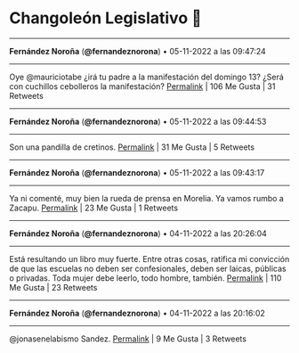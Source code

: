 # Changoleón Legislativo 🙈
*****
**Fernández Noroña** (**@fernandeznorona**) • 05-11-2022 a las 09:47:24
*****
Oye @mauriciotabe ¿irá tu padre a la manifestación del domingo 13? ¿Será con cuchillos cebolleros la manifestación?
[Permalink](https://twitter.com/fernandeznorona/status/1588951127714066435) | 106 Me Gusta | 31 Retweets
*****
**Fernández Noroña** (**@fernandeznorona**) • 05-11-2022 a las 09:44:53
*****
Son una pandilla de cretinos.
[Permalink](https://twitter.com/fernandeznorona/status/1588950491320705025) | 31 Me Gusta | 5 Retweets
*****
**Fernández Noroña** (**@fernandeznorona**) • 05-11-2022 a las 09:43:17
*****
Ya ni comenté, muy bien la rueda de prensa en Morelia. Ya vamos rumbo a Zacapu.
[Permalink](https://twitter.com/fernandeznorona/status/1588950091351875584) | 23 Me Gusta | 1 Retweets
*****
**Fernández Noroña** (**@fernandeznorona**) • 04-11-2022 a las 20:26:04
*****
Está resultando un libro muy fuerte. Entre otras cosas, ratifica mi convicción de que las escuelas no deben ser confesionales, deben ser laicas, públicas o privadas. Toda mujer debe leerlo, todo hombre, también.
[Permalink](https://twitter.com/fernandeznorona/status/1588749465464188929) | 110 Me Gusta | 23 Retweets
*****
**Fernández Noroña** (**@fernandeznorona**) • 04-11-2022 a las 20:16:02
*****
@jonasenelabismo Sandez.
[Permalink](https://twitter.com/fernandeznorona/status/1588746937867853825) | 9 Me Gusta | 3 Retweets